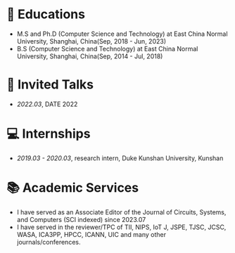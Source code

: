 
# 📖 Educations
- M.S and Ph.D (Computer Science and Technology) at East China Normal University, Shanghai, China(Sep, 2018 - Jun, 2023)
- B.S (Computer Science and Technology) at East China Normal University, Shanghai, China(Sep, 2014 - Jul, 2018)

# 💬 Invited Talks
- *2022.03*, DATE 2022

# 💻 Internships
- *2019.03 - 2020.03*, research intern, Duke Kunshan University, Kunshan



#  📚 Academic Services
- I have served as an Associate Editor of the Journal of Circuits, Systems, and Computers (SCI indexed) since 2023.07
- I have served in the reviewer/TPC of TII, NIPS, IoT J, JSPE, TJSC, JCSC, WASA, ICA3PP, HPCC, ICANN, UIC and many other journals/conferences.
